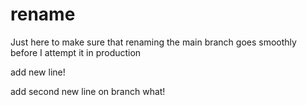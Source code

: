 # rename
Just here to make sure that renaming the main branch goes smoothly before I attempt it in production

add new line!

add second new line on branch what!

